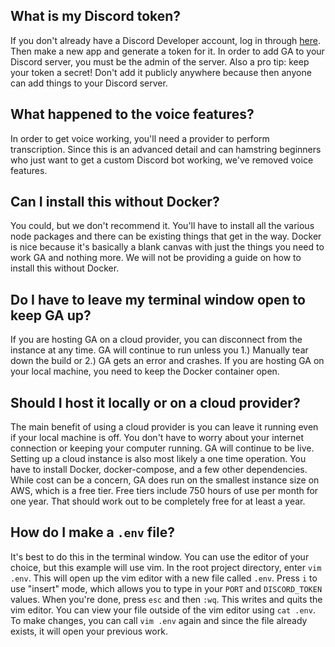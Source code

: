## What is my Discord token?
If you don't already have a Discord Developer account, log in through [here](http://discordapp.com/developers/). Then
make a new app and generate a token for it. In order to add GA to your Discord server, you must be the admin of the
server. Also a pro tip: keep your token a secret! Don't add it publicly anywhere because then anyone can add things to 
your Discord server. 

## What happened to the voice features?
In order to get voice working, you'll need a provider to perform transcription. Since this is an advanced detail and can hamstring beginners who just want to get a custom Discord bot working, we've removed voice features. 

## Can I install this without Docker?
You could, but we don't recommend it. You'll have to install all the various node packages and there can be existing
things that get in the way. Docker is nice because it's basically a blank canvas with just the things you need to work 
GA and nothing more. We will not be providing a guide on how to install this without Docker.

## Do I have to leave my terminal window open to keep GA up?
If you are hosting GA on a cloud provider, you can disconnect from the instance at any time. GA will continue to run
unless you 1.) Manually tear down the build or 2.) GA gets an error and crashes. If you are hosting GA on your local
machine, you need to keep the Docker container open. 

## Should I host it locally or on a cloud provider?
The main benefit of using a cloud provider is you can leave it running even if your local machine is off. You don't have
to worry about your internet connection or keeping your computer running. GA will continue to be live. Setting up a
cloud instance is also most likely a one time operation. You have to install Docker, docker-compose, and a few other
dependencies. While cost can be a concern, GA does run on the smallest instance size on AWS, which is a free tier. Free
tiers include 750 hours of use per month for one year. That should work out to be completely free for at least a year. 

## How do I make a `.env` file?
It's best to do this in the terminal window. You can use the editor of your choice, but this example will use vim. In
the root project directory, enter `vim .env`. This will open up the vim editor with a new file called `.env`. Press `i`
to use "insert" mode, which allows you to type in your `PORT` and `DISCORD_TOKEN` values. When you're done, press `esc`
and then `:wq`. This writes and quits the vim editor. You can view your file outside of the vim editor using `cat .env`.
To make changes, you can call `vim .env` again and since the file already exists, it will open your previous work. 
